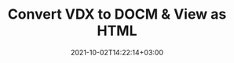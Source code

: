 ---
############################# Static ############################
layout: "autogen"
date: 2021-10-02T14:22:14+03:00
draft: false
path: "total/net/conversion/vdx-to-docm/"

############################# Head ############################
head_title: "Convert VDX to DOCM in C# VB.NET & View as HTML"
head_description: "Code example to convert VDX to DOCM and 100+ other file formats in .NET (C#, VB.NET, ASP.NET & .NET Core) applications. Display the Converted DOCM document as HTML viewer."

############################# Header ############################
title: "Convert VDX to DOCM & View as HTML"
description: "Programmatically convert VDX to DOCM in .NET applications using flexible options to customize the resultant document. Convert the complete document or specific pages based on page numbers or selective page ranges using the .NET document conversion library."

############################# SubMenu ############################
submenu:
    enable: false

############################# Content ############################
content:
    enable: true
    block:
    - title_left: "VDX to DOCM Conversion in C# .NET"
      content_left: |
          VDX to DOCM file conversion using C#. Add watermark and view the converted document as HTML without using any external software.

          -   Create **Converter** object to convert VDX document
          -   Set the convert options for DOCM format
          -   Call **Convert** method of **Converter** class instance for conversion to DOCM
          -   Set options for HTML viewer
          -   Create **Viewer** object to view converted DOCM as HTML
          
      title_right: "Convert Whole Document or Specific Pages"
      content_right: |
          You require `GroupDocs.Conversion` & `GroupDocs.Viewer` namespaces to convert between a wide range of popular document types such as PDF, Microsoft Word, Excel, PowerPoint, Project, Outlook, HTML, diagrams and image file formats. Explore other [.NET APIs for Office documents](https://products.conholdate.com/total/net/) as offered by Conholdate.Total.
          
          Get the respective assembly files from the [downloads](https://downloads.conholdate.com/total/net) or fetch the whole package from [Nuget](https://www.nuget.org/packages/Conholdate.Total/) to add 'Conholdate.Total` directly in your workspace.
          
      code: |
          ```cs {linenos=false}
          // Convert VDX to DOCM using GroupDocs.Conversion API
          // Create Converter object to convert VDX document
          using (Converter converter = new Converter("input.vdx"))
          {
              // set the convert options for DOCM format
              var convertOptions = converter.GetPossibleConversions()["docm"].ConvertOptions;

              // convert to DOCM format
              converter.Convert("output.docm", convertOptions);
          }

          // Set options for HTML viewer
          HtmlViewOptions viewOptions = HtmlViewOptions.ForEmbeddedResources("output{0}.html");

          // Create Viewer object to view converted DOCM as HTML
          using (Viewer viewer = new Viewer("output.docm"))
          {
              viewer.View(viewOptions);
          }
          ```
    - title_left: "Add Watermark to Converted DOCM in C#"
      content_left: |
          Accurately convert documents (VDX to DOCM) exactly as the original file and apply text or image watermarks to the converted document pages using C# .NET.

          -   Create **Converter** object to convert VDX document
          -   Create new instance of **WatermarkOptions** class
          -   Specify watermark properties (color, width, text, image etc)
          -   Instantiate the proper **ConvertOptions** class
          -   Set **Watermark** property of the **ConvertOptions** instance
          -   Call **Convert** method of **Converter** class instance for conversion to DOCM
        
      title_right: "Source Document Information Extraction"
      content_right: |
          The documents information extraction feature not only allows getting the basic information about the source document file but it also supports extracting some valuable file-format specific information such as project start and end dates of a Microsoft Project file, any printing restrictions on a PDF document, list of folders enclosed in an Outlook data file etc. 

          Convert popular document file formats on different operating systems such as Windows, Linux or macOS while using platforms such as Windows Azure, Mono and Xamarin.
          
      code: |
          ```cs {linenos=false}
          // Create Converter object to convert VDX document
          using (Converter converter = new Converter("input.vdx"))
          {
              // Create new instance of WatermarkOptions class
              WatermarkOptions watermark = new WatermarkOptions
              {
                  Text = "Sample watermark",
                  Color = Color.Red,
                  Width = 100,
                  Height = 100,
                  Background = true
              };

              // Instantiate the proper ConvertOptions class
              PdfConvertOptions options = new PdfConvertOptions
              {
                  Watermark = watermark
              };

              // convert to DOCM format
              converter.Convert("output.docm", options);
          }
          ```
############################# About Formats ############################
about_formats:
    enable: false
############################# More Formats ############################
more_formats:
    enable: true
    auto: false
    other_out_formats: PDF DOCX DOT DOTX DOTM TXT RTF HTML MHTML XLS XLSX XLSM XLT XLTX XLTM CSV DIF PPT PPTX PPS PPSX POT POTX POTM ODT OTT OTP ODP ODS EMZ WMZ SVGZ TEX DCM WMF BMP PNG GIF JPEG TIFF
############################# Back to top ###############################
back_to_top:
  enable: true
---